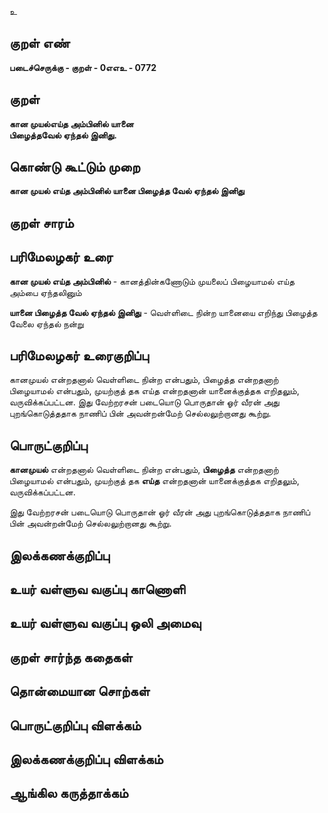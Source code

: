 உ

## குறள் எண் 

**படைச்செருக்கு - குறள் - 0எஎஉ - 0772**

## குறள் 

**கான முயல்எய்த அம்பினில் யானை  
பிழைத்தவேல் ஏந்தல் இனிது.**

## கொண்டு கூட்டும் முறை

**கான முயல் எய்த அம்பினில் யானை பிழைத்த வேல் ஏந்தல் இனிது**

## குறள் சாரம் 


## பரிமேலழகர் உரை

**கான முயல் எய்த அம்பினில்** - கானத்தின்கணோடும் முயலைப் பிழையாமல் எய்த அம்பை ஏந்தலினும் 

**யானை பிழைத்த வேல் ஏந்தல் இனிது** - வெள்ளிடை நின்ற யானையை எறிந்து பிழைத்த வேலை ஏந்தல் நன்று 

## பரிமேலழகர் உரைகுறிப்பு   

கானமுயல் என்றதனால் வெள்ளிடை நின்ற என்பதும், பிழைத்த என்றதனாற் பிழையாமல் என்பதும், முயற்குத் தக எய்த என்றதனான் யானைக்குத்தக எறிதலும், வருவிக்கப்பட்டன. இது வேற்றரசன் படையொடு பொருதான் ஓர் வீரன் அது புறங்கொடுத்ததாக நாணிப் பின் அவன்றன்மேற் செல்லலுற்றானது கூற்று. 

## பொருட்குறிப்பு 

**கானமுயல்** என்றதனால் வெள்ளிடை நின்ற என்பதும், **பிழைத்த** என்றதனாற் பிழையாமல் என்பதும், முயற்குத் தக **எய்த** என்றதனான் யானைக்குத்தக எறிதலும், வருவிக்கப்பட்டன. 

இது வேற்றரசன் படையொடு பொருதான் ஓர் வீரன் அது புறங்கொடுத்ததாக நாணிப் பின் அவன்றன்மேற் செல்லலுற்றானது கூற்று. 

## இலக்கணக்குறிப்பு  


## உயர் வள்ளுவ வகுப்பு காணொளி


## உயர் வள்ளுவ வகுப்பு ஒலி அமைவு 

 
## குறள் சார்ந்த கதைகள் 


## தொன்மையான சொற்கள்


## பொருட்குறிப்பு விளக்கம்


## இலக்கணக்குறிப்பு விளக்கம்


## ஆங்கில கருத்தாக்கம் 


